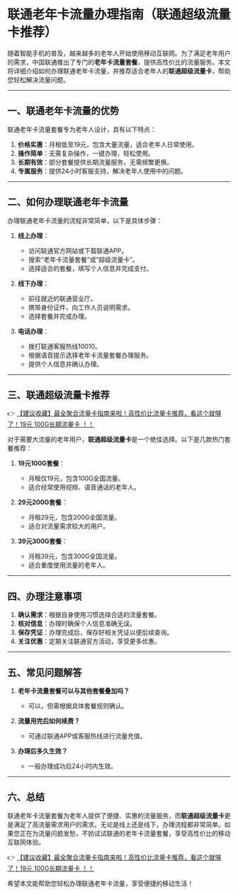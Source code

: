 # 联通老年卡流量办理指南（联通超级流量卡推荐）

随着智能手机的普及，越来越多的老年人开始使用移动互联网。为了满足老年用户的需求，中国联通推出了专门的**老年卡流量套餐**，提供高性价比的流量服务。本文将详细介绍如何办理联通老年卡流量，并推荐适合老年人的**联通超级流量卡**，帮助您轻松解决流量问题。

---

## 一、联通老年卡流量的优势

联通老年卡流量套餐专为老年人设计，具有以下特点：

1. **价格实惠**：月租低至19元，包含大量流量，适合老年人日常使用。
2. **操作简单**：无需复杂操作，一键办理，轻松使用。
3. **长期有效**：部分套餐提供长期流量服务，无需频繁更换。
4. **专属服务**：提供24小时客服支持，解决老年人使用中的问题。

---

## 二、如何办理联通老年卡流量

办理联通老年卡流量的流程非常简单，以下是具体步骤：

1. **线上办理**：
   - 访问联通官方网站或下载联通APP。
   - 搜索“老年卡流量套餐”或“超级流量卡”。
   - 选择适合的套餐，填写个人信息并完成支付。

2. **线下办理**：
   - 前往就近的联通营业厅。
   - 携带身份证件，向工作人员说明需求。
   - 选择套餐并完成办理。

3. **电话办理**：
   - 拨打联通客服热线10010。
   - 根据语音提示选择老年卡流量套餐办理服务。
   - 提供个人信息并确认办理。

---

## 三、联通超级流量卡推荐

👉 [【建议收藏】最全聚合流量卡指南来啦！高性价比流量卡推荐，看这个就够了！19元 100G长期流量卡 ！！](https://bit.ly/Liuliangka)

对于需要大流量的老年用户，**联通超级流量卡**是一个绝佳选择。以下是几款热门套餐推荐：

1. **19元100G套餐**：
   - 月租仅19元，包含100G全国流量。
   - 适合经常使用视频、语音通话的老年人。

2. **29元200G套餐**：
   - 月租29元，包含200G全国流量。
   - 适合对流量需求较大的用户。

3. **39元300G套餐**：
   - 月租39元，包含300G全国流量。
   - 适合重度使用流量的老年人。

---

## 四、办理注意事项

1. **确认需求**：根据自身使用习惯选择合适的流量套餐。
2. **核对信息**：办理时确保个人信息准确无误。
3. **保存凭证**：办理完成后，保存好相关凭证以便后续查询。
4. **关注优惠**：定期关注联通官方活动，享受更多优惠。

---

## 五、常见问题解答

1. **老年卡流量套餐可以与其他套餐叠加吗？**
   - 可以，但需根据具体套餐规则确认。

2. **流量用完后如何续费？**
   - 可通过联通APP或客服热线进行流量充值。

3. **办理后多久生效？**
   - 一般办理成功后24小时内生效。

---

## 六、总结

联通老年卡流量套餐为老年人提供了便捷、实惠的流量服务，而**联通超级流量卡**更是满足了高流量需求用户的需求。无论是线上还是线下，办理流程都非常简单。如果您正在为流量问题发愁，不妨试试联通的老年卡流量套餐，享受高性价比的移动互联网体验。

👉 [【建议收藏】最全聚合流量卡指南来啦！高性价比流量卡推荐，看这个就够了！19元 100G长期流量卡 ！！](https://bit.ly/Liuliangka)

希望本文能帮助您轻松办理联通老年卡流量，享受便捷的移动生活！